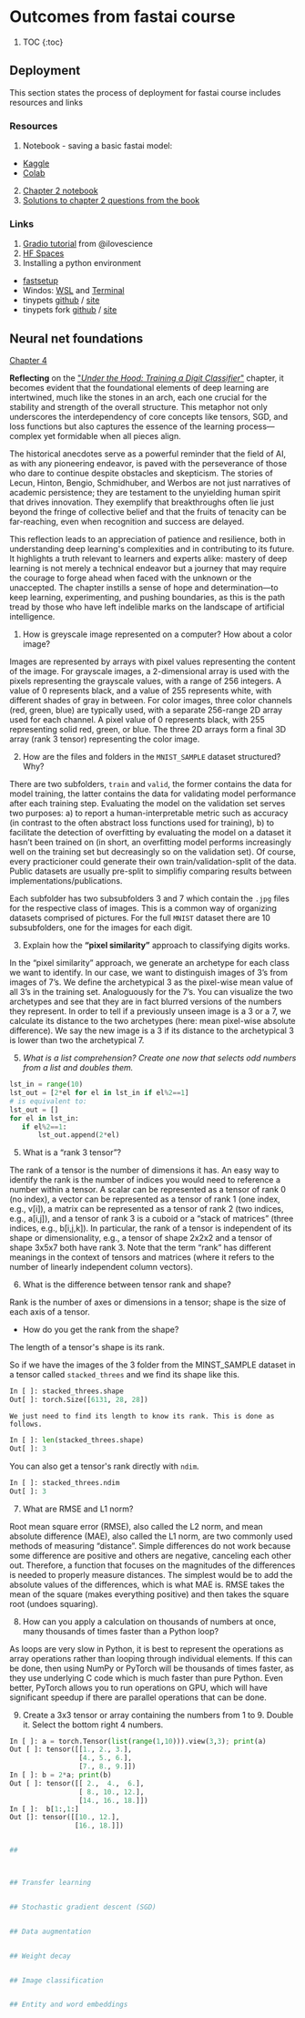 # Outcomes from fastai course

1. TOC
{:toc}

## Deployment
This section states the process of deployment for fastai course includes resources and links

### Resources
1. Notebook - saving a basic fastai model:
- [Kaggle](https://www.kaggle.com/code/jhoward/saving-a-basic-fastai-model)
- [Colab](https://colab.research.google.com/drive/1M-mzhZdFQ2XWBSbLCuKzrmLsm0aLEYxQ?usp=sharing)
2. [Chapter 2 notebook](https://github.com/fastai/fastbook/blob/master/02_production.ipynb)
3. [Solutions to chapter 2 questions from the book](https://forums.fast.ai/t/fastbook-chapter-2-questionnaire-solutions-wiki/66392)

### Links
1. [Gradio tutorial](https://www.tanishq.ai/blog/posts/2021-11-16-gradio-huggingface.html) from @ilovescience
2. [HF Spaces](https://huggingface.co/spaces)
3. Installing a python environment
- [fastsetup](https://github.com/fastai/fastsetup)
- Windos: [WSL](https://learn.microsoft.com/en-us/windows/wsl/install) and [Terminal](https://apps.microsoft.com/detail/9n0dx20hk701?hl=en-gb&gl=AU)
- tinypets [github](https://github.com/fastai/tinypets) / [site](https://fastai.github.io/tinypets/)
- tinypets fork [github](https://github.com/jph00/tinypets) / [site](https://jph00.github.io/tinypets/)

## Neural net foundations
[Chapter 4](https://github.com/fastai/fastbook/blob/master/04_mnist_basics.ipynb)

**Reflecting** on the ["*Under the Hood: Training a Digit Classifier*"](https://github.com/fastai/fastbook/blob/master/04_mnist_basics.ipynb) chapter, it becomes evident that the foundational elements of deep learning are intertwined, much like the stones in an arch, each one crucial for the stability and strength of the overall structure. This metaphor not only underscores the interdependency of core concepts like tensors, SGD, and loss functions but also captures the essence of the learning process—complex yet formidable when all pieces align.

The historical anecdotes serve as a powerful reminder that the field of AI, as with any pioneering endeavor, is paved with the perseverance of those who dare to continue despite obstacles and skepticism. The stories of Lecun, Hinton, Bengio, Schmidhuber, and Werbos are not just narratives of academic persistence; they are testament to the unyielding human spirit that drives innovation. They exemplify that breakthroughs often lie just beyond the fringe of collective belief and that the fruits of tenacity can be far-reaching, even when recognition and success are delayed.

This reflection leads to an appreciation of patience and resilience, both in understanding deep learning's complexities and in contributing to its future. It highlights a truth relevant to learners and experts alike: mastery of deep learning is not merely a technical endeavor but a journey that may require the courage to forge ahead when faced with the unknown or the unaccepted. The chapter instills a sense of hope and determination—to keep learning, experimenting, and pushing boundaries, as this is the path tread by those who have left indelible marks on the landscape of artificial intelligence.

1. How is greyscale image represented on a computer? How about a color image?

Images are represented by arrays with pixel values representing the content of the image. For grayscale images, a 2-dimensional array is used with the pixels representing the grayscale values, with a range of 256 integers. A value of 0 represents black, and a value of 255 represents white, with different shades of gray in between. For color images, three color channels (red, green, blue) are typically used, with a separate 256-range 2D array used for each channel. A pixel value of 0 represents black, with 255 representing solid red, green, or blue. The three 2D arrays form a final 3D array (rank 3 tensor) representing the color image.

2. How are the files and folders in the `MNIST_SAMPLE` dataset structured? Why?


There are two subfolders, `train` and `valid`, the former contains the data for model training, the latter contains the data for validating model performance after each training step. Evaluating the model on the validation set serves two purposes: a) to report a human-interpretable metric such as accuracy (in contrast to the often abstract loss functions used for training), b) to facilitate the detection of overfitting by evaluating the model on a dataset it hasn’t been trained on (in short, an overfitting model performs increasingly well on the training set but decreasingly so on the validation set). Of course, every practicioner could generate their own train/validation-split of the data. Public datasets are usually pre-split to simplifiy comparing results between implementations/publications.

Each subfolder has two subsubfolders 3 and 7 which contain the `.jpg` files for the respective class of images. This is a common way of organizing datasets comprised of pictures. For the full `MNIST` dataset there are 10 subsubfolders, one for the images for each digit.


3. Explain how the **“pixel similarity”** approach to classifying digits works.

In the “pixel similarity” approach, we generate an archetype for each class we want to identify. In our case, we want to distinguish images of 3’s from images of 7’s. We define the archetypical 3 as the pixel-wise mean value of all 3’s in the training set. Analoguously for the 7’s. You can visualize the two archetypes and see that they are in fact blurred versions of the numbers they represent.
In order to tell if a previously unseen image is a 3 or a 7, we calculate its distance to the two archetypes (here: mean pixel-wise absolute difference). We say the new image is a 3 if its distance to the archetypical 3 is lower than two the archetypical 7.

5. *What is a list comprehension? Create one now that selects odd numbers from a list and doubles them.*

```python
lst_in = range(10)
lst_out = [2*el for el in lst_in if el%2==1]
# is equivalent to:
lst_out = []
for el in lst_in:
   if el%2==1:
       lst_out.append(2*el)
```

5. What is a “rank 3 tensor”?


The rank of a tensor is the number of dimensions it has. An easy way to identify the rank is the number of indices you would need to reference a number within a tensor. A scalar can be represented as a tensor of rank 0 (no index), a vector can be represented as a tensor of rank 1 (one index, e.g., v[i]), a matrix can be represented as a tensor of rank 2 (two indices, e.g., a[i,j]), and a tensor of rank 3 is a cuboid or a “stack of matrices” (three indices, e.g., b[i,j,k]). In particular, the rank of a tensor is independent of its shape or dimensionality, e.g., a tensor of shape 2x2x2 and a tensor of shape 3x5x7 both have rank 3.
Note that the term “rank” has different meanings in the context of tensors and matrices (where it refers to the number of linearly independent column vectors).


6. What is the difference between tensor rank and shape?


Rank is the number of axes or dimensions in a tensor; shape is the size of each axis of a tensor.


- How do you get the rank from the shape?


The length of a tensor's shape is its rank.

So if we have the images of the 3 folder from the MINST_SAMPLE dataset in a tensor called `stacked_threes` and we find its shape like this.


```python
In [ ]: stacked_threes.shape
Out[ ]: torch.Size([6131, 28, 28])
```

`
We just need to find its length to know its rank. This is done as follows.
`

```python
In [ ]: len(stacked_threes.shape)
Out[ ]: 3
```

You can also get a tensor's rank directly with `ndim`.

```python
In [ ]: stacked_threes.ndim
Out[ ]: 3
```

7. What are RMSE and L1 norm?

Root mean square error (RMSE), also called the L2 norm, and mean absolute difference (MAE), also called the L1 norm, are two commonly used methods of measuring “distance”. Simple differences do not work because some difference are positive and others are negative, canceling each other out. Therefore, a function that focuses on the magnitudes of the differences is needed to properly measure distances. The simplest would be to add the absolute values of the differences, which is what MAE is. RMSE takes the mean of the square (makes everything positive) and then takes the square root (undoes squaring).

8. How can you apply a calculation on thousands of numbers at once, many thousands of times faster than a Python loop?

As loops are very slow in Python, it is best to represent the operations as array operations rather than looping through individual elements. If this can be done, then using NumPy or PyTorch will be thousands of times faster, as they use underlying C code which is much faster than pure Python. Even better, PyTorch allows you to run operations on GPU, which will have significant speedup if there are parallel operations that can be done.

9. Create a 3x3 tensor or array containing the numbers from 1 to 9. Double it. Select the bottom right 4 numbers.

```python
In [ ]: a = torch.Tensor(list(range(1,10))).view(3,3); print(a)
Out [ ]: tensor([[1., 2., 3.],
                 [4., 5., 6.],
                 [7., 8., 9.]])
In [ ]: b = 2*a; print(b)
Out [ ]: tensor([[ 2.,  4.,  6.],
                 [ 8., 10., 12.],
                 [14., 16., 18.]])
In [ ]:  b[1:,1:]
Out []: tensor([[10., 12.],
                [16., 18.]])


## 



## Transfer learning


## Stochastic gradient descent (SGD)


## Data augmentation


## Weight decay


## Image classification


## Entity and word embeddings



